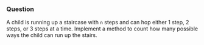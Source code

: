 ### Question

A child is running up a staircase with `n` steps and can hop either 1 step, 2 steps, or 3 steps at a time. Implement a method to count how many possible ways the child can run up the stairs.
